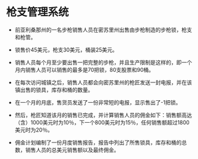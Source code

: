 # 枪支管理系统

*  前亚利桑那州的一名步枪销售人员在密苏里州出售由步枪制造的步枪锁，枪支和枪管。

* 锁售价45美元，枪支30美元，桶装25美元。

* 销售人员每个月至少要出售一把完整的步枪，并且生产限制是这样的，即一个月内销售人员可以销售的最多是70把锁，80支股票和90桶。

* 在每次访问城镇之后，销售人员都会向密苏里州的枪匠发送一封电报，并在该镇出售的锁具，库存和桶的数量。

* 在一个月的月底，售货员发送了一份非常短的电报，显示售出了-1把锁。

* 然后，枪匠知道该月的销售已完成，并计算销售人员的佣金如下：销售额高达（含）1000美元时为10％，下一个800美元时为15％，任何销售额超过1800美元时为20％。

* 佣金计划编制了一份月度销售报告，报告中列出了所售锁具，库存和桶的总数，销售人员的总美元销售额以及最终佣金。
